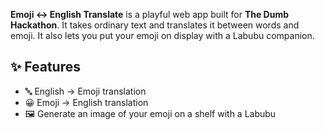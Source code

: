 **Emoji ↔ English Translate** is a playful web app built for **The Dumb Hackathon**. It takes ordinary text and translates it between words and emoji. It also lets you put your emoji on display with a Labubu companion.

## ✨ Features

* 🔤 English → Emoji translation
* 😀 Emoji → English translation
* 🖼️ Generate an image of your emoji on a shelf with a Labubu
